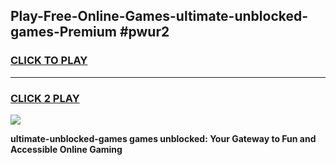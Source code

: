 
## Play-Free-Online-Games-ultimate-unblocked-games-Premium #pwur2
<h3>
<a href="https://premium.freeplayer.one?title=ultimate-unblocked-games&ref=8M">CLICK TO PLAY</a></h3>
<hr>

<h3>
<a href="https://premium.freeplayer.one?title=ultimate-unblocked-games&ref=8M">CLICK 2 PLAY</a>
  
</h3>

<a href="https://premium.freeplayer.one?title=ultimate-unblocked-games&ref=8M"><img src="https://clearcache.store/games.png"></a>


**ultimate-unblocked-games games unblocked: Your Gateway to Fun and Accessible Online Gaming**
